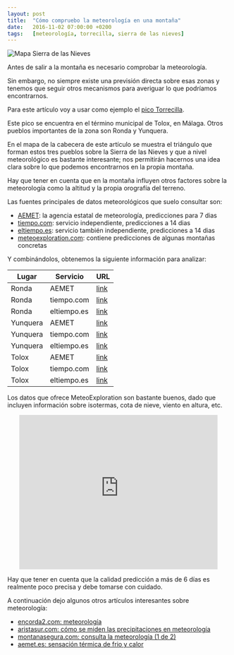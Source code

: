 ```yaml
---
layout: post
title:  "Cómo compruebo la meteorología en una montaña"
date:   2016-11-02 07:00:00 +0200
tags:	[meteorología, torrecilla, sierra de las nieves]
---
```


![Mapa Sierra de las Nieves][weather]

Antes de salir a la montaña es necesario comprobar la meteorología.

Sin embargo, no siempre existe una previsión directa sobre esas zonas y tenemos
que seguir otros mecanismos para averiguar lo que podríamos encontrarnos.

Para este artículo voy a usar como ejemplo el [pico Torrecilla][wiki_torrecilla].

<!--more-->

Este pico se encuentra en el término municipal de Tolox, en Málaga. Otros
pueblos importantes de la zona son Ronda y Yunquera.

En el mapa de la cabecera de este artículo se muestra el triángulo que forman
estos tres pueblos sobre la Sierra de las Nieves y que a nivel meteorológico
es bastante interesante; nos permitirán hacernos una idea clara sobre lo que
podemos encontrarnos en la propia montaña.

Hay que tener en cuenta que en la montaña influyen otros factores sobre la
meteorología como la altitud y la propia orografía del terreno.

Las fuentes principales de datos meteorológicos que suelo consultar son:

 * [AEMET][aemet]: la agencia estatal de meteorología, predicciones para 7 dias
 * [tiempo.com][tiempo.com]: servicio independiente, predicciones a 14 dias
 * [eltiempo.es][eltiempo.es]: servicio también independiente, predicciones a 14 dias
 * [meteoexploration.com][me.com]: contiene predicciones de algunas montañas concretas

Y combinándolos, obtenemos la siguiente información para analizar:

| Lugar		| Servicio	| URL				|
|---------------|---------------|-------------------------------|
| Ronda		| AEMET		| [link][aemet_ronda]		|
| Ronda		| tiempo.com	| [link][tiempo.com_ronda]	|
| Ronda		| eltiempo.es	| [link][eltiempo.es_ronda]	|
| Yunquera	| AEMET		| [link][aemet_yunquera]	|
| Yunquera	| tiempo.com	| [link][tiempo.com_yunquera]	|
| Yunquera	| eltiempo.es	| [link][eltiempo.es_yunquera]	|
| Tolox		| AEMET		| [link][aemet_tolox]		|
| Tolox		| tiempo.com	| [link][tiempo.com_tolox]	|
| Tolox		| eltiempo.es	| [link][eltiempo.es_tolox]	|

Los datos que ofrece MeteoExploration son bastante buenos, dado que incluyen
información sobre isotermas, cota de nieve, viento en altura, etc.

<center>
<iframe width="450" height="350" frameborder="0" scrolling="no"
	src="http://www.meteoexploration.com/mountain/getweather.php?code=IBP040&lang=es&si=Metric&wgsz=1">
</iframe>
</center>

Hay que tener en cuenta que la calidad predicción a más de 6 días es realmente
poco precisa y debe tomarse con cuidado.

A continuación dejo algunos otros artículos interesantes sobre meteorología:

 * [encorda2.com: meteorología][encorda2.com]
 * [aristasur.com: cómo se miden las precipitaciones en meteorología][aristasur.com]
 * [montanasegura.com: consulta la meteorología (1 de 2)][montanasegura.com]
 * [aemet.es: sensación térmica de frio y calor][aemet.es_windchill]


[weather]:			{{site.url}}/assets/weather_sierra_nieves.png
[wiki_torrecilla]:		https://es.wikipedia.org/wiki/Torrecilla
[aemet]:			http://www.aemet.es/
[tiempo.com]:			http://www.tiempo.com/
[eltiempo.es]:			https://www.eltiempo.es
[me.com]:			http://meteoexploration.com/
[aemet_ronda]:			http://www.aemet.es/es/eltiempo/prediccion/municipios/ronda-id29084
[tiempo.com_ronda]:		http://www.tiempo.com/ronda.htm
[eltiempo.es_ronda]:		https://www.eltiempo.es/ronda.html
[aemet_yunquera]:		http://www.aemet.es/es/eltiempo/prediccion/municipios/yunquera-id29100
[tiempo.com_yunquera]:		http://www.tiempo.com/yunquera.htm
[eltiempo.es_yunquera]:		https://www.eltiempo.es/yunquera.html
[aemet_tolox]:			http://www.aemet.es/es/eltiempo/prediccion/municipios/tolox-id29090
[tiempo.com_tolox]:		http://www.tiempo.com/tolox.htm
[eltiempo.es_tolox]:		https://www.eltiempo.es/tolox.html
[encorda2.com]:			http://encorda2.com/seguridad-en-montana/meteorologia/
[aristasur.com]:		http://www.aristasur.com/contenido/como-se-miden-las-precipitaciones-en-meteorologia
[montanasegura.com]:		http://www.montanasegura.com/consulta-la-meteorologia/
[aemet.es_windchill]:		http://www.aemet.es/es/conocermas/montana/detalles/sensaciontermica
